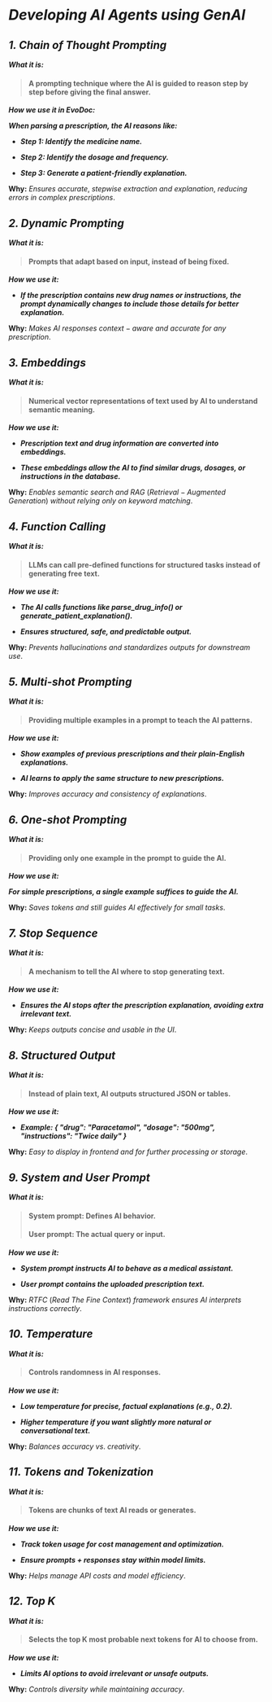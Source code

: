 # ***Developing AI Agents using GenAI***

## ***1. Chain of Thought Prompting***

***What it is:***

>#### A prompting technique where the AI is guided to reason step by step before giving the final answer.

***How we use it in EvoDoc:***

***When parsing a prescription, the AI reasons like:***

- ***Step 1: Identify the medicine name.***

- ***Step 2: Identify the dosage and frequency.***

- ***Step 3: Generate a patient-friendly explanation.***

**Why:** $Ensures$ $accurate,$ $stepwise$ $extraction$ $and$ $explanation,$ $reducing$ $errors$ $in$ $complex$ $prescriptions.$

## ***2. Dynamic Prompting***

***What it is:***

>#### Prompts that adapt based on input, instead of being fixed.

***How we use it:***

- ***If the prescription contains new drug names or instructions, the prompt dynamically changes to include those details for better explanation.***

**Why:** $Makes$ $AI$ $responses$ $context-aware$ $and$ $accurate$ $for$ $any$ $prescription.$

## ***3. Embeddings***

***What it is:***

>#### Numerical vector representations of text used by AI to understand semantic meaning.

***How we use it:***

- ***Prescription text and drug information are converted into embeddings.***

- ***These embeddings allow the AI to find similar drugs, dosages, or instructions in the database.***

**Why:** $Enables$ $semantic$ $search$ $and$ $RAG$ $(Retrieval-Augmented$ $Generation)$ $without$ $relying$ $only$ $on$ 
$keyword$ $matching.$

## ***4. Function Calling***

***What it is:***

>#### LLMs can call pre-defined functions for structured tasks instead of generating free text.

***How we use it:***

- ***The AI calls functions like parse_drug_info() or generate_patient_explanation().***

- ***Ensures structured, safe, and predictable output.***

**Why:** $Prevents$ $hallucinations$ $and$ $standardizes$ $outputs$ $for$ $downstream$ $use.$

## ***5. Multi-shot Prompting***

***What it is:***

>#### Providing multiple examples in a prompt to teach the AI patterns.

***How we use it:***

- ***Show examples of previous prescriptions and their plain-English explanations.***

- ***AI learns to apply the same structure to new prescriptions.***

**Why:** $Improves$ $accuracy$ $and$ $consistency$ $of$ $explanations.$

## ***6. One-shot Prompting***

***What it is:***

>#### Providing only one example in the prompt to guide the AI.

***How we use it:***

***For simple prescriptions, a single example suffices to guide the AI.***

**Why:** $Saves$ $tokens$ $and$ $still$ $guides$ $AI$ $effectively$ $for$ $small$ $tasks.$

## ***7. Stop Sequence***

***What it is:***

>#### A mechanism to tell the AI where to stop generating text.

***How we use it:***

- ***Ensures the AI stops after the prescription explanation, avoiding extra irrelevant text.***

**Why:** $Keeps$ $outputs$ $concise$ $and$ $usable$ $in$ $the$ $UI.$

## ***8. Structured Output***

***What it is:***

>#### Instead of plain text, AI outputs structured JSON or tables.

***How we use it:***

- ***Example: { "drug": "Paracetamol", "dosage": "500mg", "instructions": "Twice daily" }***

**Why:** $Easy$ $to$ $display$ $in$ $frontend$ $and$ $for$ $further$ $processing$ $or$ $storage.$

## ***9. System and User Prompt***

***What it is:***

>#### System prompt: Defines AI behavior.
>#### User prompt: The actual query or input.

***How we use it:***

- ***System prompt instructs AI to behave as a medical assistant.***

- ***User prompt contains the uploaded prescription text.***

**Why:** $RTFC$ $(Read$ $The$ $Fine$ $Context)$ $framework$ $ensures$ $AI$ $interprets$ $instructions$ $correctly.$

## ***10. Temperature***

***What it is:***

>#### Controls randomness in AI responses.

***How we use it:***

- ***Low temperature for precise, factual explanations (e.g., 0.2).***

- ***Higher temperature if you want slightly more natural or conversational text.***

**Why:** $Balances$ $accuracy$ $vs.$ $creativity.$

## ***11. Tokens and Tokenization***

***What it is:***

>#### Tokens are chunks of text AI reads or generates.

***How we use it:***

- ***Track token usage for cost management and optimization.***

- ***Ensure prompts + responses stay within model limits.***

**Why:** $Helps$ $manage$ $API$ $costs$ $and$ $model$ $efficiency.$

## ***12. Top K***

***What it is:***

>#### Selects the top K most probable next tokens for AI to choose from.

***How we use it:***

- ***Limits AI options to avoid irrelevant or unsafe outputs.***

**Why:** $Controls$ $diversity$ $while$ $maintaining$ $accuracy.$
